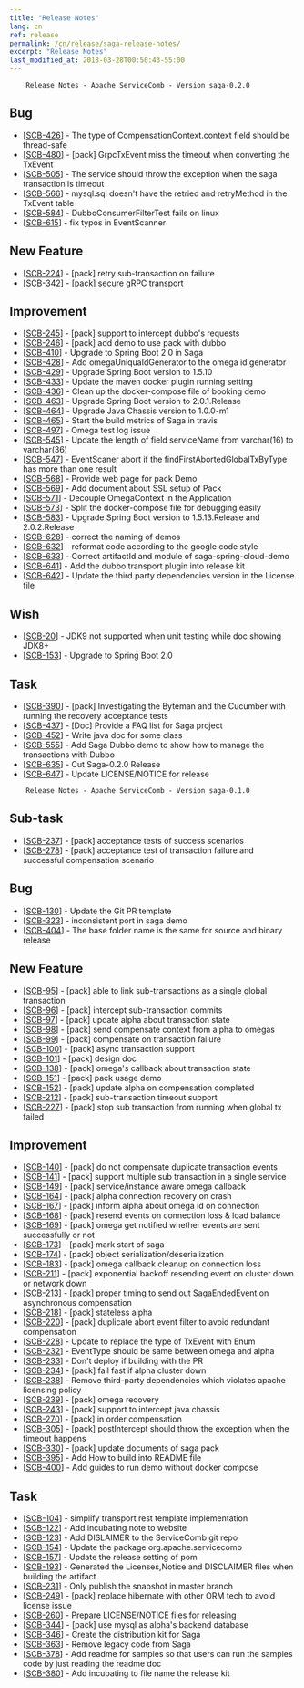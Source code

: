 ```yaml
---
title: "Release Notes"
lang: cn
ref: release
permalink: /cn/release/saga-release-notes/
excerpt: "Release Notes"
last_modified_at: 2018-03-28T00:50:43-55:00
---
```



        Release Notes - Apache ServiceComb - Version saga-0.2.0
            
<h2>        Bug
</h2>
<ul>
<li>[<a href='https://issues.apache.org/jira/browse/SCB-426'>SCB-426</a>] -         The type of CompensationContext.context field should be thread-safe
</li>
<li>[<a href='https://issues.apache.org/jira/browse/SCB-480'>SCB-480</a>] -         [pack] GrpcTxEvent miss the timeout when converting the TxEvent 
</li>
<li>[<a href='https://issues.apache.org/jira/browse/SCB-505'>SCB-505</a>] -         The service should throw the exception when the saga transaction is timeout
</li>
<li>[<a href='https://issues.apache.org/jira/browse/SCB-566'>SCB-566</a>] -         mysql.sql doesn&#39;t have the retried and retryMethod in the TxEvent table
</li>
<li>[<a href='https://issues.apache.org/jira/browse/SCB-584'>SCB-584</a>] -         DubboConsumerFilterTest fails on linux
</li>
<li>[<a href='https://issues.apache.org/jira/browse/SCB-615'>SCB-615</a>] -         fix typos in EventScanner
</li>
</ul>
        
<h2>        New Feature
</h2>
<ul>
<li>[<a href='https://issues.apache.org/jira/browse/SCB-224'>SCB-224</a>] -         [pack] retry sub-transaction on failure
</li>
<li>[<a href='https://issues.apache.org/jira/browse/SCB-342'>SCB-342</a>] -         [pack] secure gRPC transport
</li>
</ul>
        
<h2>        Improvement
</h2>
<ul>
<li>[<a href='https://issues.apache.org/jira/browse/SCB-245'>SCB-245</a>] -         [pack] support to intercept dubbo&#39;s requests
</li>
<li>[<a href='https://issues.apache.org/jira/browse/SCB-246'>SCB-246</a>] -         [pack] add demo to use pack with dubbo
</li>
<li>[<a href='https://issues.apache.org/jira/browse/SCB-410'>SCB-410</a>] -         Upgrade to Spring Boot 2.0 in Saga
</li>
<li>[<a href='https://issues.apache.org/jira/browse/SCB-428'>SCB-428</a>] -         Add omegaUniquaIdGenerator to the omega id generator
</li>
<li>[<a href='https://issues.apache.org/jira/browse/SCB-429'>SCB-429</a>] -         Upgrade Spring Boot version to 1.5.10
</li>
<li>[<a href='https://issues.apache.org/jira/browse/SCB-433'>SCB-433</a>] -         Update the maven docker plugin running setting
</li>
<li>[<a href='https://issues.apache.org/jira/browse/SCB-436'>SCB-436</a>] -         Clean up the docker-compose file of booking demo
</li>
<li>[<a href='https://issues.apache.org/jira/browse/SCB-463'>SCB-463</a>] -         Upgrade Spring Boot version to 2.0.1.Release
</li>
<li>[<a href='https://issues.apache.org/jira/browse/SCB-464'>SCB-464</a>] -         Upgrade Java Chassis version to 1.0.0-m1
</li>
<li>[<a href='https://issues.apache.org/jira/browse/SCB-465'>SCB-465</a>] -         Start the build metrics of Saga in travis
</li>
<li>[<a href='https://issues.apache.org/jira/browse/SCB-497'>SCB-497</a>] -         Omega test log issue
</li>
<li>[<a href='https://issues.apache.org/jira/browse/SCB-545'>SCB-545</a>] -         Update the length of field serviceName from varchar(16) to varchar(36)
</li>
<li>[<a href='https://issues.apache.org/jira/browse/SCB-547'>SCB-547</a>] -         EventScaner abort if the findFirstAbortedGlobalTxByType has more than one result
</li>
<li>[<a href='https://issues.apache.org/jira/browse/SCB-568'>SCB-568</a>] -         Provide web page for pack Demo
</li>
<li>[<a href='https://issues.apache.org/jira/browse/SCB-569'>SCB-569</a>] -         Add document about SSL setup of Pack
</li>
<li>[<a href='https://issues.apache.org/jira/browse/SCB-571'>SCB-571</a>] -         Decouple OmegaContext in the Application
</li>
<li>[<a href='https://issues.apache.org/jira/browse/SCB-573'>SCB-573</a>] -         Split the docker-compose file for debugging easily
</li>
<li>[<a href='https://issues.apache.org/jira/browse/SCB-583'>SCB-583</a>] -         Upgrade Spring Boot version to 1.5.13.Release and 2.0.2.Release
</li>
<li>[<a href='https://issues.apache.org/jira/browse/SCB-628'>SCB-628</a>] -         correct the naming of demos
</li>
<li>[<a href='https://issues.apache.org/jira/browse/SCB-632'>SCB-632</a>] -         reformat code according to the google code style
</li>
<li>[<a href='https://issues.apache.org/jira/browse/SCB-633'>SCB-633</a>] -         Correct artifactId and module of saga-spring-cloud-demo
</li>
<li>[<a href='https://issues.apache.org/jira/browse/SCB-641'>SCB-641</a>] -         Add the dubbo transport plugin into release kit
</li>
<li>[<a href='https://issues.apache.org/jira/browse/SCB-642'>SCB-642</a>] -         Update the third party dependencies version in the License file
</li>
</ul>
        
<h2>        Wish
</h2>
<ul>
<li>[<a href='https://issues.apache.org/jira/browse/SCB-20'>SCB-20</a>] -         JDK9 not supported when unit testing while doc showing JDK8+
</li>
<li>[<a href='https://issues.apache.org/jira/browse/SCB-153'>SCB-153</a>] -         Upgrade to Spring Boot 2.0 
</li>
</ul>
    
<h2>        Task
</h2>
<ul>
<li>[<a href='https://issues.apache.org/jira/browse/SCB-390'>SCB-390</a>] -         [pack] Investigating the Byteman and the Cucumber with running the recovery acceptance tests
</li>
<li>[<a href='https://issues.apache.org/jira/browse/SCB-437'>SCB-437</a>] -         [Doc] Provide a FAQ list for Saga project
</li>
<li>[<a href='https://issues.apache.org/jira/browse/SCB-452'>SCB-452</a>] -         Write java doc for some class
</li>
<li>[<a href='https://issues.apache.org/jira/browse/SCB-555'>SCB-555</a>] -         Add Saga Dubbo demo to show how to manage the transactions with Dubbo
</li>
<li>[<a href='https://issues.apache.org/jira/browse/SCB-635'>SCB-635</a>] -         Cut Saga-0.2.0 Release
</li>
<li>[<a href='https://issues.apache.org/jira/browse/SCB-647'>SCB-647</a>] -         Update LICENSE/NOTICE for release
</li>
</ul>
                                                                                                                                    


        Release Notes - Apache ServiceComb - Version saga-0.1.0
    
<h2>        Sub-task
</h2>
<ul>
<li>[<a href='https://issues.apache.org/jira/browse/SCB-237'>SCB-237</a>] -         [pack] acceptance tests of success scenarios
</li>
<li>[<a href='https://issues.apache.org/jira/browse/SCB-278'>SCB-278</a>] -         [pack] acceptance test of transaction failure and successful compensation scenario
</li>
</ul>
        
<h2>        Bug
</h2>
<ul>
<li>[<a href='https://issues.apache.org/jira/browse/SCB-130'>SCB-130</a>] -         Update the Git PR template
</li>
<li>[<a href='https://issues.apache.org/jira/browse/SCB-323'>SCB-323</a>] -         inconsistent port in saga demo
</li>
<li>[<a href='https://issues.apache.org/jira/browse/SCB-404'>SCB-404</a>] -         The base folder name is the same for source and binary release
</li>
</ul>
            
<h2>        New Feature
</h2>
<ul>
<li>[<a href='https://issues.apache.org/jira/browse/SCB-95'>SCB-95</a>] -         [pack] able to link sub-transactions as a single global transaction
</li>
<li>[<a href='https://issues.apache.org/jira/browse/SCB-96'>SCB-96</a>] -         [pack] intercept sub-transaction commits
</li>
<li>[<a href='https://issues.apache.org/jira/browse/SCB-97'>SCB-97</a>] -         [pack] update alpha about transaction state
</li>
<li>[<a href='https://issues.apache.org/jira/browse/SCB-98'>SCB-98</a>] -         [pack] send compensate context from alpha to omegas
</li>
<li>[<a href='https://issues.apache.org/jira/browse/SCB-99'>SCB-99</a>] -         [pack] compensate on transaction failure
</li>
<li>[<a href='https://issues.apache.org/jira/browse/SCB-100'>SCB-100</a>] -         [pack] async transaction support
</li>
<li>[<a href='https://issues.apache.org/jira/browse/SCB-101'>SCB-101</a>] -         [pack] design doc
</li>
<li>[<a href='https://issues.apache.org/jira/browse/SCB-138'>SCB-138</a>] -         [pack] omega&#39;s callback about transaction state
</li>
<li>[<a href='https://issues.apache.org/jira/browse/SCB-151'>SCB-151</a>] -         [pack] pack usage demo
</li>
<li>[<a href='https://issues.apache.org/jira/browse/SCB-152'>SCB-152</a>] -         [pack] update alpha on compensation completed
</li>
<li>[<a href='https://issues.apache.org/jira/browse/SCB-212'>SCB-212</a>] -         [pack] sub-transaction timeout support
</li>
<li>[<a href='https://issues.apache.org/jira/browse/SCB-227'>SCB-227</a>] -         [pack] stop sub transaction from running when global tx failed
</li>
</ul>
    
<h2>        Improvement
</h2>
<ul>
<li>[<a href='https://issues.apache.org/jira/browse/SCB-140'>SCB-140</a>] -         [pack] do not compensate duplicate transaction events
</li>
<li>[<a href='https://issues.apache.org/jira/browse/SCB-141'>SCB-141</a>] -         [pack] support multiple sub transaction in a single service
</li>
<li>[<a href='https://issues.apache.org/jira/browse/SCB-149'>SCB-149</a>] -         [pack] service/instance aware omega callback
</li>
<li>[<a href='https://issues.apache.org/jira/browse/SCB-164'>SCB-164</a>] -         [pack] alpha connection recovery on crash
</li>
<li>[<a href='https://issues.apache.org/jira/browse/SCB-167'>SCB-167</a>] -         [pack] inform alpha about omega id on connection
</li>
<li>[<a href='https://issues.apache.org/jira/browse/SCB-168'>SCB-168</a>] -         [pack] resend events on connection loss &amp; load balance
</li>
<li>[<a href='https://issues.apache.org/jira/browse/SCB-169'>SCB-169</a>] -         [pack] omega get notified whether events are sent successfully or not
</li>
<li>[<a href='https://issues.apache.org/jira/browse/SCB-173'>SCB-173</a>] -         [pack] mark start of saga
</li>
<li>[<a href='https://issues.apache.org/jira/browse/SCB-174'>SCB-174</a>] -         [pack] object serialization/deserialization
</li>
<li>[<a href='https://issues.apache.org/jira/browse/SCB-183'>SCB-183</a>] -         [pack] omega callback cleanup on connection loss
</li>
<li>[<a href='https://issues.apache.org/jira/browse/SCB-211'>SCB-211</a>] -         [pack] exponential backoff resending event on cluster down or network down
</li>
<li>[<a href='https://issues.apache.org/jira/browse/SCB-213'>SCB-213</a>] -         [pack] proper timing to send out SagaEndedEvent on asynchronous compensation
</li>
<li>[<a href='https://issues.apache.org/jira/browse/SCB-218'>SCB-218</a>] -         [pack] stateless alpha
</li>
<li>[<a href='https://issues.apache.org/jira/browse/SCB-220'>SCB-220</a>] -         [pack] duplicate abort event filter to avoid redundant compensation
</li>
<li>[<a href='https://issues.apache.org/jira/browse/SCB-228'>SCB-228</a>] -         Update to replace the type of TxEvent with Enum
</li>
<li>[<a href='https://issues.apache.org/jira/browse/SCB-232'>SCB-232</a>] -         EventType should be same between omega and alpha
</li>
<li>[<a href='https://issues.apache.org/jira/browse/SCB-233'>SCB-233</a>] -         Don&#39;t deploy if building with the PR
</li>
<li>[<a href='https://issues.apache.org/jira/browse/SCB-234'>SCB-234</a>] -         [pack] fail fast if alpha cluster down
</li>
<li>[<a href='https://issues.apache.org/jira/browse/SCB-238'>SCB-238</a>] -         Remove third-party dependencies which violates apache licensing policy
</li>
<li>[<a href='https://issues.apache.org/jira/browse/SCB-239'>SCB-239</a>] -         [pack] omega recovery
</li>
<li>[<a href='https://issues.apache.org/jira/browse/SCB-243'>SCB-243</a>] -         [pack] support to intercept java chassis
</li>
<li>[<a href='https://issues.apache.org/jira/browse/SCB-270'>SCB-270</a>] -         [pack] in order compensation
</li>
<li>[<a href='https://issues.apache.org/jira/browse/SCB-305'>SCB-305</a>] -         [pack] postIntercept should throw the exception when the timeout happens
</li>
<li>[<a href='https://issues.apache.org/jira/browse/SCB-330'>SCB-330</a>] -         [pack] update documents of saga pack
</li>
<li>[<a href='https://issues.apache.org/jira/browse/SCB-395'>SCB-395</a>] -         Add How to build into README file
</li>
<li>[<a href='https://issues.apache.org/jira/browse/SCB-400'>SCB-400</a>] -         Add guides to run demo without docker compose 
</li>
</ul>
            
<h2>        Task
</h2>
<ul>
<li>[<a href='https://issues.apache.org/jira/browse/SCB-104'>SCB-104</a>] -         simplify transport rest template implementation
</li>
<li>[<a href='https://issues.apache.org/jira/browse/SCB-122'>SCB-122</a>] -         Add incubating note to website
</li>
<li>[<a href='https://issues.apache.org/jira/browse/SCB-123'>SCB-123</a>] -         Add DISLAIMER to the ServiceComb git repo
</li>
<li>[<a href='https://issues.apache.org/jira/browse/SCB-154'>SCB-154</a>] -         Update the package  org.apache.servicecomb
</li>
<li>[<a href='https://issues.apache.org/jira/browse/SCB-157'>SCB-157</a>] -         Update the release setting of pom
</li>
<li>[<a href='https://issues.apache.org/jira/browse/SCB-193'>SCB-193</a>] -         Generated the Licenses,Notice and DISCLAIMER files when building the artifact
</li>
<li>[<a href='https://issues.apache.org/jira/browse/SCB-231'>SCB-231</a>] -         Only publish the snapshot in master branch
</li>
<li>[<a href='https://issues.apache.org/jira/browse/SCB-249'>SCB-249</a>] -         [pack] replace hibernate with other ORM tech to avoid license issue
</li>
<li>[<a href='https://issues.apache.org/jira/browse/SCB-260'>SCB-260</a>] -         Prepare LICENSE/NOTICE files for releasing
</li>
<li>[<a href='https://issues.apache.org/jira/browse/SCB-344'>SCB-344</a>] -         [pack] use mysql as alpha&#39;s backend database
</li>
<li>[<a href='https://issues.apache.org/jira/browse/SCB-346'>SCB-346</a>] -         Create the distribution kit for Saga
</li>
<li>[<a href='https://issues.apache.org/jira/browse/SCB-363'>SCB-363</a>] -         Remove legacy code from Saga
</li>
<li>[<a href='https://issues.apache.org/jira/browse/SCB-378'>SCB-378</a>] -         Add readme for samples so that users can run the samples code by just reading the readme doc
</li>
<li>[<a href='https://issues.apache.org/jira/browse/SCB-380'>SCB-380</a>] -         Add incubating to file name the release kit
</li>
</ul>
